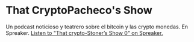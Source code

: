 # That CryptoPacheco's Show
Un podcast noticioso y teatrero sobre el bitcoin y las crypto monedas. En Spreaker.
<a class="spreaker-player" href="https://www.spreaker.com/show/winston-oboogies-show" data-resource="show_id=3179970" data-theme="light" data-autoplay="false" data-playlist="show" data-cover="https://d3wo5wojvuv7l.cloudfront.net/images.spreaker.com/original/9033a5b0acb6cf98aa0b2d20dbc1959d.jpg" data-width="100%" data-height="400px">Listen to "That crypto-Stoner’s Show 0" on Spreaker.</a><script async src="https://widget.spreaker.com/widgets.js"></script>

